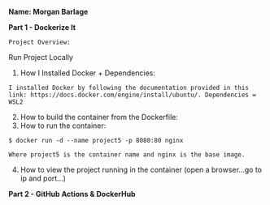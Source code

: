 **Name: Morgan Barlage**

**Part 1 - Dockerize It** <br />
```
Project Overview: 
```
Run Project Locally
1. How I Installed Docker + Dependencies: 
```
I installed Docker by following the documentation provided in this link: https://docs.docker.com/engine/install/ubuntu/. Dependencies = WSL2
```
2. How to build the container from the Dockerfile: 
3. How to run the container:
```
$ docker run -d --name project5 -p 8080:80 nginx

Where project5 is the container name and nginx is the base image.
```
4. How to view the project running in the container (open a browser...go to ip and port...)

**Part 2 - GitHub Actions & DockerHub**
